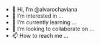 - 👋 Hi, I’m @alvarochaviana
- 👀 I’m interested in ...
- 🌱 I’m currently learning ...
- 💞️ I’m looking to collaborate on ...
- 📫 How to reach me ...

<!---
alvarochaviana/alvarochaviana is a ✨ special ✨ repository because its `README.md` (this file) appears on your GitHub profile.
You can click the Preview link to take a look at your changes.
--->
